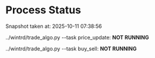 # Process Status

Snapshot taken at: 2025-10-11 07:38:56

../wintrd/trade_algo.py --task price_update: **NOT RUNNING**

../wintrd/trade_algo.py --task buy_sell: **NOT RUNNING**


